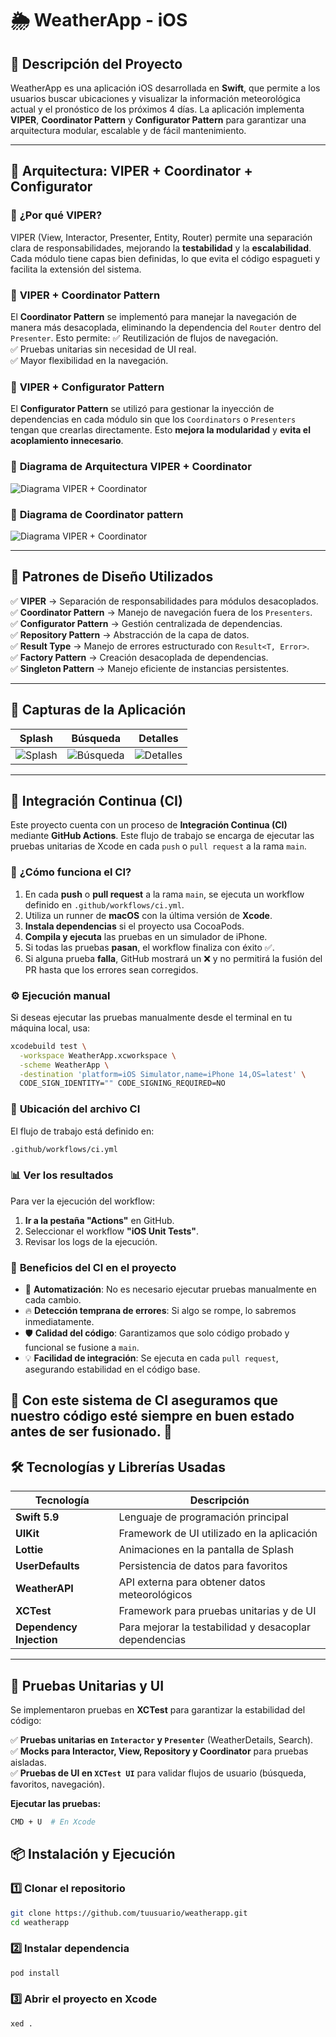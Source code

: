 # 🌦️ WeatherApp - iOS

## 📌 Descripción del Proyecto
WeatherApp es una aplicación iOS desarrollada en **Swift**, que permite a los usuarios buscar ubicaciones y visualizar la información meteorológica actual y el pronóstico de los próximos 4 días. La aplicación implementa **VIPER**, **Coordinator Pattern** y **Configurator Pattern** para garantizar una arquitectura modular, escalable y de fácil mantenimiento.

---

## 🚀 Arquitectura: VIPER + Coordinator + Configurator

### 📌 **¿Por qué VIPER?**
VIPER (View, Interactor, Presenter, Entity, Router) permite una separación clara de responsabilidades, mejorando la **testabilidad** y la **escalabilidad**. Cada módulo tiene capas bien definidas, lo que evita el código espagueti y facilita la extensión del sistema.

### 📌 **VIPER + Coordinator Pattern**
El **Coordinator Pattern** se implementó para manejar la navegación de manera más desacoplada, eliminando la dependencia del `Router` dentro del `Presenter`. Esto permite:
✅ Reutilización de flujos de navegación.  
✅ Pruebas unitarias sin necesidad de UI real.  
✅ Mayor flexibilidad en la navegación.

### 📌 **VIPER + Configurator Pattern**
El **Configurator Pattern** se utilizó para gestionar la inyección de dependencias en cada módulo sin que los `Coordinators` o `Presenters` tengan que crearlas directamente. Esto **mejora la modularidad** y **evita el acoplamiento innecesario**.

### 📌 **Diagrama de Arquitectura VIPER + Coordinator**
![Diagrama VIPER + Coordinator](docs/diagrams/architecture.png)


### 📌 **Diagrama de Coordinator pattern**
![Diagrama VIPER + Coordinator](docs/diagrams/coordinator.drawio.png)

---

## 📐 Patrones de Diseño Utilizados

✅ **VIPER** → Separación de responsabilidades para módulos desacoplados.  
✅ **Coordinator Pattern** → Manejo de navegación fuera de los `Presenters`.  
✅ **Configurator Pattern** → Gestión centralizada de dependencias.  
✅ **Repository Pattern** → Abstracción de la capa de datos.  
✅ **Result Type** → Manejo de errores estructurado con `Result<T, Error>`.  
✅ **Factory Pattern** → Creación desacoplada de dependencias.  
✅ **Singleton Pattern** → Manejo eficiente de instancias persistentes.  

---

## 📸 Capturas de la Aplicación

| Splash | Búsqueda | Detalles |
|--------|---------|----------|
| ![Splash](./Assets/splash.png) | ![Búsqueda](./Assets/search.png) | ![Detalles](./Assets/details.png) |

---

## 🚀 Integración Continua (CI)

Este proyecto cuenta con un proceso de **Integración Continua (CI)** mediante **GitHub Actions**. Este flujo de trabajo se encarga de ejecutar las pruebas unitarias de Xcode en cada `push` o `pull request` a la rama `main`.

### 📌 **¿Cómo funciona el CI?**
1. En cada **push** o **pull request** a la rama `main`, se ejecuta un workflow definido en `.github/workflows/ci.yml`.
2. Utiliza un runner de **macOS** con la última versión de **Xcode**.
3. **Instala dependencias** si el proyecto usa CocoaPods.
4. **Compila y ejecuta** las pruebas en un simulador de iPhone.
5. Si todas las pruebas **pasan**, el workflow finaliza con éxito ✅.
6. Si alguna prueba **falla**, GitHub mostrará un ❌ y no permitirá la fusión del PR hasta que los errores sean corregidos.

### ⚙️ **Ejecución manual**
Si deseas ejecutar las pruebas manualmente desde el terminal en tu máquina local, usa:
```bash
xcodebuild test \
  -workspace WeatherApp.xcworkspace \
  -scheme WeatherApp \
  -destination 'platform=iOS Simulator,name=iPhone 14,OS=latest' \
  CODE_SIGN_IDENTITY="" CODE_SIGNING_REQUIRED=NO
```


### 📂 **Ubicación del archivo CI**
El flujo de trabajo está definido en:
```bash
.github/workflows/ci.yml
```

### 📊 **Ver los resultados**
Para ver la ejecución del workflow:
1. **Ir a la pestaña "Actions"** en GitHub.
2. Seleccionar el workflow **"iOS Unit Tests"**.
3. Revisar los logs de la ejecución.

### 🚀 **Beneficios del CI en el proyecto**
- 📌 **Automatización**: No es necesario ejecutar pruebas manualmente en cada cambio.
- 🔥 **Detección temprana de errores**: Si algo se rompe, lo sabremos inmediatamente.
- 🛡️ **Calidad del código**: Garantizamos que solo código probado y funcional se fusione a `main`.
- 💡 **Facilidad de integración**: Se ejecuta en cada `pull request`, asegurando estabilidad en el código base.

🚀 **Con este sistema de CI aseguramos que nuestro código esté siempre en buen estado antes de ser fusionado.** 🚀
---

## 🛠️ Tecnologías y Librerías Usadas
| Tecnología | Descripción |
|------------|------------|
| **Swift 5.9** | Lenguaje de programación principal |
| **UIKit** | Framework de UI utilizado en la aplicación |
| **Lottie** | Animaciones en la pantalla de Splash |
| **UserDefaults** | Persistencia de datos para favoritos |
| **WeatherAPI** | API externa para obtener datos meteorológicos |
| **XCTest** | Framework para pruebas unitarias y de UI |
| **Dependency Injection** | Para mejorar la testabilidad y desacoplar dependencias |

---

## 🧪 Pruebas Unitarias y UI
Se implementaron pruebas en **XCTest** para garantizar la estabilidad del código:

✅ **Pruebas unitarias en `Interactor` y `Presenter`** (WeatherDetails, Search).  
✅ **Mocks para Interactor, View, Repository y Coordinator** para pruebas aisladas.  
✅ **Pruebas de UI en `XCTest UI`** para validar flujos de usuario (búsqueda, favoritos, navegación).  

**Ejecutar las pruebas:**
```bash
CMD + U  # En Xcode
```
## 📦 Instalación y Ejecución

### 1️⃣ Clonar el repositorio
```bash
git clone https://github.com/tuusuario/weatherapp.git
cd weatherapp
```

### 2️⃣ Instalar dependencia
```bash
pod install 
```
### 3️⃣ Abrir el proyecto en Xcode
```bash
xed .
```
